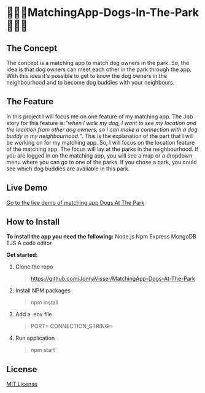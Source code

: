 #  :dog::dog::dog:MatchingApp-Dogs-In-The-Park:dog::dog::dog:
## The Concept 
The concept is a matching app to match dog owners in the park. So, the idea is that dog owners can meet each other in the park through the app. With this idea it's possible to get to know the dog owners in the neighbourhood and to become dog buddies with your neighbours.
## The Feature
In this project I will focus me on one feature of my matching app. The Job story for this feature is:*“when I walk my dog, I want to see my location and the location from other dog owners, so I can make a connection with a dog buddy in my neighbourhood.”*. This is the explanation of the part that I will be working on for my matching app. So, I will focus on the location feature of the matching app. The focus will lay at the parks in the neighbourhood. If you are logged in on the matching app, you will see a map or a dropdown menu where you can go to one of the parks. If you chose a park, you could see which dog buddies are available in this park.  
## Live Demo
[Go to the live demo of matching app Dogs At The Park](https://matchingapp-dogs-at-the-park.herokuapp.com/)
## How to Install
**To install the app you need the following:**
Node.js
Npm
Express
MongoDB
EJS
A code editor

**Get started:**
1. Clone the repo
   >https://github.com/JonnaVisser/MatchingApp-Dogs-At-The-Park
2. Install NPM packages
   >npm install
3. Add a .env file
   >PORT=<PORT NUMMER>
   >CONNECTION_STRING=<DATABASE CONNECTION STRING>
4. Run application
   >npm start`

## License
[MIT License](https://github.com/JonnaVisser/MatchingApp-Dogs-At-The-Park/blob/main/LICENSE)
